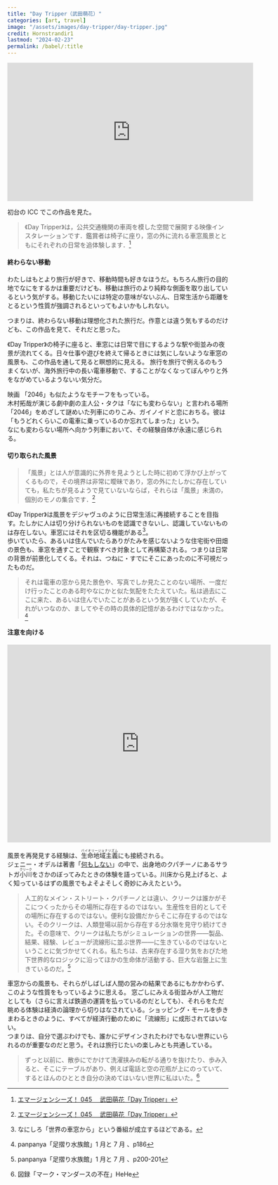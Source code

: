 ```yaml
---
title: "Day Tripper（武田萌花）"
categories: [art, travel]
image: "/assets/images/day-tripper/day-tripper.jpg"
credit: Hornstrandir1
lastmod: "2024-02-23"
permalink: /babel/:title
---
```


<iframe width="560" height="315" src="https://www.youtube.com/embed/Ea7IIKcqdmU?si=T6RBMprT4HvQtHnY" title="YouTube video player" frameborder="0" allow="accelerometer; autoplay; clipboard-write; encrypted-media; gyroscope; picture-in-picture; web-share" allowfullscreen></iframe>

初台の ICC でこの作品を見た。

> 《Day Tripper》は，公共交通機関の車両を模した空間で展開する映像インスタレーションです．鑑賞者は椅子に座り，窓の外に流れる車窓風景とともにそれぞれの日常を追体験します．[^1]

#### 終わらない移動

わたしはもとより旅行が好きで、移動時間も好きなほうだ。もちろん旅行の目的地でなにをするかは重要だけども、移動は旅行のより純粋な側面を取り出しているという気がする。移動じたいには特定の意味がないぶん、日常生活から距離をとるという性質が強調されるといってもよいかもしれない。

つまりは、終わらない移動は理想化された旅行だ。作意とは違う気もするのだけども、この作品を見て、それだと思った。

《Day Tripper》の椅子に座ると、車窓には日常で目にするような駅や街並みの夜景が流れてくる。日々仕事や遊びを終えて帰るときには気にしないような車窓の風景も、この作品を通して見ると瞑想的に見える。
旅行を旅行で例えるのもうまくないが、海外旅行中の長い電車移動で、することがなくなってぼんやりと外をながめているようないい気分だ。

映画 「2046」も似たようなモチーフをもっている。  
木村拓哉が演じる劇中劇の主人公・タクは「なにも変わらない」と言われる場所「2046」をめざして謎めいた列車にのりこみ、ガイノイドと恋におちる。彼は「もうどれくらいこの電車に乗っているのか忘れてしまった」という。  
なにも変わらない場所へ向かう列車において、その経験自体が永遠に感じられる。

#### 切り取られた風景

> 「風景」とは人が意識的に外界を見ようとした時に初めて浮かび上がってくるもので，その境界は非常に曖昧であり，窓の外にたしかに存在していても，私たちが見るようで見ていないならば，それらは「風景」未満の，個別のモノの集合です．[^1]

《Day Tripper》は風景をデジャヴュのように日常生活に再接続することを目指す。たしかに人は切り分けられないものを認識できないし、認識していないものは存在しない。車窓にはそれを区切る機能がある[^2]。  
歩いていたら、あるいは住んでいたらありがたみを感じないような住宅街や田畑の景色も、車窓を通すことで観察すべき対象として再構築される。つまりは日常の背景が前景化してくる。それは、つねに・すでにそこにあったのに不可視だったものだ。

> それは電車の窓から見た景色や、写真でしか見たことのない場所、一度だけ行ったことのある町やなにかと似た気配をたたえていた。私は過去にここに来た、あるいは住んでいたことがあるという気が強くしていたが、それがいつなのか、ましてやその時の具体的記憶があるわけではなかった。[^3]

#### 注意を向ける

<div class="map">
<iframe src="https://www.google.com/maps/embed?pb=!1m18!1m12!1m3!1d101393.76457193113!2d-122.06568551427574!3d37.337355673615825!2m3!1f0!2f0!3f0!3m2!1i1024!2i768!4f13.1!3m3!1m2!1s0x808fb55063f2c8af%3A0xf3cc38847a3e4082!2z44Ki44Oh44Oq44Kr5ZCI6KGG5Zu9IOOCq-ODquODleOCqeODq-ODi-OCouW3niDjgrXjg7Pjg47jgrwg44K144Op44OI44Ks44O744Kv44Oq44O844Kv!5e0!3m2!1sja!2sjp!4v1708663980504!5m2!1sja!2sjp" width="600" height="450" style="border:0;" allowfullscreen="" loading="lazy" referrerpolicy="no-referrer-when-downgrade"></iframe>
</div>

風景を再発見する経験は、<ruby>生命地域主義<rp>（</rp><rt>バイオリージョナリズム</rt><rp>）</rp></ruby>にも接続される。  
ジェニー・オデルは著書「[何もしない](https://amzn.to/3wvHgl6)」の中で、出身地のクパチーノにあるサラトガ<ruby>小川<rp>（</rp><rt>クリーク</rt><rp>）</rp></ruby>をさかのぼってみたときの体験を語っている。川床から見上げると、よく知っているはずの風景でもよそよそしく奇妙にみえたという。

> 人工的なメイン・ストリート・クパチーノとは違い、クリークは誰かがそこにつくったからその場所に存在するのではない。生産性を目的としてその場所に存在するのではない。便利な設備だからそこに存在するのではない。そのクリークは、人類登場以前から存在する分水嶺を見守り続けてきた。その意味で、クリークは私たちがシミュレーションの世界——製品、結果、経験、レビューが流線形に並ぶ世界——に生きているのではないということに気づかせてくれる。私たちは、古来存在する湿り気をおびた地下世界的なロジックに沿ってほかの生命体が活動する、巨大な岩盤上に生きているのだ。[^4]

車窓からの風景も、それらがしばしば人間の営みの結果であるにもかかわらず、このような性質をもっているように思える。
窓ごしにみえる街並みが人工物だとしても（さらに言えば鉄道の運賃を払っているのだとしても）、それらをただ眺める体験は経済の論理から切りはなされている。ショッピング・モールを歩きまわるときのように、すべてが経済行動のために「流線形」に成形されてはいない。  
つまりは、自分で選ぶわけでも、誰かにデザインされたわけでもない世界にいられるのが重要なのだと思う。それは旅行じたいの楽しみとも共通している。

> ずっと以前に、散歩にでかけて洗濯挟みの転がる通りを抜けたり、歩み入ると、そこにテーブルがあり、例えば電話と空の花瓶が上にのっていて、するとほんのひととき自分の決めてはいない世界に私はいた。[^5]

[^1]: [エマージェンシーズ！ 045 　武田萌花「Day Tripper」](https://www.ntticc.or.jp/ja/exhibitions/2023/emergencies-045-takeda-moka/)
[^2]: なにしろ「世界の車窓から」という番組が成立するほどである。
[^3]: panpanya「足摺り水族館」1 月と 7 月 、p186
[^4]: panpanya「足摺り水族館」1 月と 7 月 、p200-201
[^5]: 図録「マーク・マンダースの不在」HeHe
